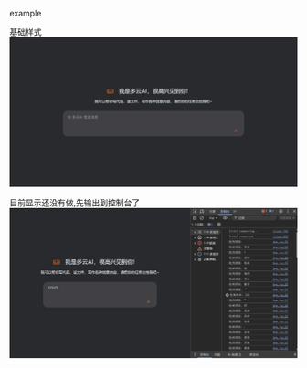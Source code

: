 example

基础样式 ![截图](./Snipaste_2025-06-28_00-21-05.png)

目前显示还没有做,先输出到控制台了 ![截图](./Snipaste_2025-06-28_00-19-01.png)
